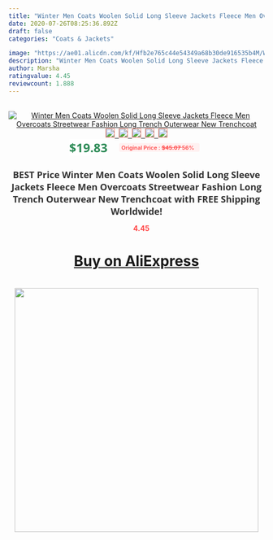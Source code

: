 ```yaml
---
title: "Winter Men Coats Woolen Solid Long Sleeve Jackets Fleece Men Overcoats Streetwear Fashion Long Trench Outerwear New Trenchcoat"
date: 2020-07-26T08:25:36.892Z
draft: false
categories: "Coats & Jackets"

image: "https://ae01.alicdn.com/kf/Hfb2e765c44e54349a68b30de916535b4M/Winter-Men-Coats-Woolen-Solid-Long-Sleeve-Jackets-Fleece-Men-Overcoats-Streetwear-Fashion-Long-Trench-Outerwear.jpg"
description: "Winter Men Coats Woolen Solid Long Sleeve Jackets Fleece Men Overcoats Streetwear Fashion Long Trench Outerwear New Trenchcoat"
author: Marsha
ratingvalue: 4.45
reviewcount: 1.888
---
```

<br>
<div style="text-align: center;">
<a href="" target="_blank" rel="nofollow noopener noreferrer"><img alt="Winter Men Coats Woolen Solid Long Sleeve Jackets Fleece Men Overcoats Streetwear Fashion Long Trench Outerwear New Trenchcoat" class="magnifier-image" src="https://ae01.alicdn.com/kf/Hfb2e765c44e54349a68b30de916535b4M/Winter-Men-Coats-Woolen-Solid-Long-Sleeve-Jackets-Fleece-Men-Overcoats-Streetwear-Fashion-Long-Trench-Outerwear.jpg_640x640.jpg">
<br>
<img style="border:1px solid salmon" src="https://ae01.alicdn.com/kf/Hfb2e765c44e54349a68b30de916535b4M/Winter-Men-Coats-Woolen-Solid-Long-Sleeve-Jackets-Fleece-Men-Overcoats-Streetwear-Fashion-Long-Trench-Outerwear.jpg_120x120.jpg">&nbsp;&nbsp;<img style="border:1px solid salmon" src="https://ae01.alicdn.com/kf/H33c70f8b70ba4562a6b8aca5191cb707R/Winter-Men-Coats-Woolen-Solid-Long-Sleeve-Jackets-Fleece-Men-Overcoats-Streetwear-Fashion-Long-Trench-Outerwear.jpg_120x120.jpg">&nbsp;&nbsp;<img style="border:1px solid salmon" src="https://ae01.alicdn.com/kf/H14812178d50147f4b4d81c9959b4464bx/Winter-Men-Coats-Woolen-Solid-Long-Sleeve-Jackets-Fleece-Men-Overcoats-Streetwear-Fashion-Long-Trench-Outerwear.jpg_120x120.jpg">&nbsp;&nbsp;<img style="border:1px solid salmon" src="https://ae01.alicdn.com/kf/H7911dc58efb849388bb45b367637ee77f/Winter-Men-Coats-Woolen-Solid-Long-Sleeve-Jackets-Fleece-Men-Overcoats-Streetwear-Fashion-Long-Trench-Outerwear.jpg_120x120.jpg">&nbsp;&nbsp;<img style="border:1px solid salmon" src="https://ae01.alicdn.com/kf/H1770b3da41e542ec8443df272b338580L/Winter-Men-Coats-Woolen-Solid-Long-Sleeve-Jackets-Fleece-Men-Overcoats-Streetwear-Fashion-Long-Trench-Outerwear.jpg_120x120.jpg"></a></div><br0>
<div style="text-align: center;"><span style="background-color: white; border: 0px; box-sizing: border-box; color: seagreen; display: inline-block; font-family: &quot;open sans&quot; , &quot;arial&quot; , &quot;helvetica&quot; , sans-serif , &quot;heiti&quot;; font-size: 24px; font-stretch: inherit; font-weight: 700; line-height: inherit; margin: 0px 10px 0px 0px; padding: 0px; vertical-align: middle;">$19.83 </span>
<span style="background: rgb(255 , 241 , 241); border-radius: 3px; border: 0px; box-sizing: border-box; color: #ff4747; display: inline-block; font-family: inherit; font-size: 12px; font-stretch: inherit; font-style: inherit; font-variant: inherit; font-weight: 600; line-height: inherit; margin: 0px; padding: 2px 5px; transform: scale(0.9); vertical-align: middle;">Original Price : <b style="text-decoration: line-through;">$45.07 </b> 56%&nbsp;&nbsp;</span></div>
<h1 style="color: #333333; display: inline-block; font-family: &quot;open sans&quot; , &quot;arial&quot; , &quot;helvetica&quot; , sans-serif , &quot;heiti&quot;; font-size: 18px; font-stretch: inherit; font-weight: 700; text-align: center;">BEST Price Winter Men Coats Woolen Solid Long Sleeve Jackets Fleece Men Overcoats Streetwear Fashion Long Trench Outerwear New Trenchcoat with FREE Shipping Worldwide!</h1>
<div style="color: #ff4747; text-align: center;">
<img src="https://4.bp.blogspot.com/-M0ZcTcb-5uY/XleCXlxnR4I/AAAAAAAAAEc/OrjgMkXV1oMQFaCRZj5HQwOCBcu3w1FegCPcBGAYYCw/s1600/star.png" style="height: 15px;">&nbsp;<b>4.45</b></div>
<div class="button_cont" align="center"><a class="buynow_a" href="" target="_blank" rel="nofollow noopener noreferrer"><H1>Buy on AliExpress</H1></a></div><br>
<div class="separator" style="clear: both; text-align: center;">
<img src="https://lh3.googleusercontent.com/-pTy5HemUv9M/XlePHvY0dAI/AAAAAAAAAE4/0nX5iRUoIWY8eMW9Dpxeirr157OZliDIgCLcBGAsYHQ/s1600/badge.gif" width="480">
</div>
